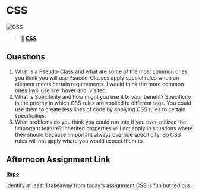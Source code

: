 # CSS

![CSS](https://bcw.blob.core.windows.net/public/cssUnit/1411879719053976)

> **📖 [CSS](https://codeworksacademy.com/fs-student-guide/resources/wk1/03-CSS)**

## Questions

1. What is a Pseudo-Class and what are some of the most common ones you think you will use
  Psuedo-Classes apply special rules when an element meets certain requirements.  I would think the more common ones I will use are :hover and :visited.
2. What is Specificity and how might you use it to your benefit?
  Specificity is the priority in which CSS rules are applied to different tags.  You could use them to create less lines of code by applying CSS rules to certain specificities.
3. What problems do you think you could run into if you over-utilized the !important feature?
  Inherited properties will not apply in situations where they should because !important always override specificity.  So CSS rules will not apply where you would expect them to.
## Afternoon Assignment Link

**[Repo](https://github.com/EricMGustafson/HTMLCSSreview)**

Identify at least 1 takeaway from today's assignment
  CSS is fun but tedious.